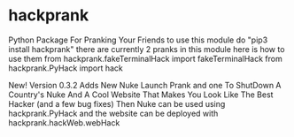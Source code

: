 # hackprank
Python Package For Pranking Your Friends
to use this module do "pip3 install hackprank"
there are currently 2 pranks in this module here is how to use them
from hackprank.fakeTerminalHack import fakeTerminalHack
from hackprank.PyHack import hack

New! Version 0.3.2 Adds New Nuke Launch Prank and one To ShutDown A Country's Nuke And A Cool Website That Makes You Look Like The Best Hacker (and a few bug fixes)
Then Nuke can be used using 
hackprank.PyHack
and the website can be deployed with
hackprank.hackWeb.webHack
